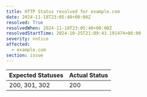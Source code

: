 ```yaml
---
title: HTTP Status resolved for example.com
date: 2024-11-18T23:05:40+00:00Z
resolved: True
resolvedWhen: 2024-11-18T23:05:40+00:00Z
resolvedStartTime: 2024-10-25T21:09:43.191474+00:00
severity: notice
affected:
  - example.com
section: issue
---
```


| Expected Statuses | Actual Status  |
|-------------------|----------------|
| 200, 301, 302 | 200 |

